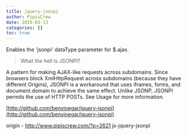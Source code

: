 ```yaml
---
title: jquery-jsonpi
author: PipisCrew
date: 2015-03-13
categories: []
toc: true
---
```


Enables the 'jsonpi' dataType parameter for $.ajax.

> What the hell is JSONPI?

A pattern for making AJAX-like requests across subdomains. Since browsers block XmlHttpRequest across subdomains (because they have different Origins), JSONPI is a workaround that uses iframes, forms, and document.domain to achieve the same effect. Unlike JSONP, JSONPI permits the use of HTTP POSTs. See Usage for more information.

[http://github.com/benvinegar/jquery-jsonpi](http://github.com/benvinegar/jquery-jsonpi)

origin - http://www.pipiscrew.com/?p=2621 js-jquery-jsonpi